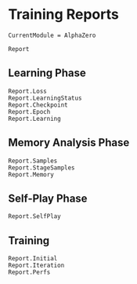 # Training Reports

```@meta
CurrentModule = AlphaZero
```

```@docs
Report
```

## Learning Phase

```@docs
Report.Loss
Report.LearningStatus
Report.Checkpoint
Report.Epoch
Report.Learning
```

## Memory Analysis Phase

```@docs
Report.Samples
Report.StageSamples
Report.Memory
```

## Self-Play Phase

```@docs
Report.SelfPlay
```

## Training

```@docs
Report.Initial
Report.Iteration
Report.Perfs
```
